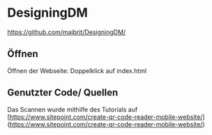 # DesigningDM
https://github.com/majbrit/DesigningDM/

## Öffnen
Öffnen der Webseite: Doppelklick auf index.html

## Genutzter Code/ Quellen
Das Scannen wurde mithilfe des Tutorials auf [https://www.sitepoint.com/create-qr-code-reader-mobile-website/] (https://www.sitepoint.com/create-qr-code-reader-mobile-website/) 
